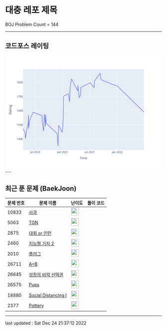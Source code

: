 # 대충 레포 제목

BOJ Problem Count = 144

---

## 코드포스 레이팅
[![Rating Graph](./cfStats.svg)](https://github.com/ingyu1008/Algorithm-Problem-Solving/blob/master/cfStats.html)---

## 최근 푼 문제 (BaekJoon)
| 문제 번호 | 문제 이름 | 난이도 | 풀이 코드 |
| --- | --- | --- | --- |
| 10833 | [사과](https://www.acmicpc.net/problem/10833) | <img height="25px" width="25px=" src="https://static.solved.ac/tier_small/3.svg"/> |  |
| 5063 | [TGN](https://www.acmicpc.net/problem/5063) | <img height="25px" width="25px=" src="https://static.solved.ac/tier_small/3.svg"/> |  |
| 2875 | [대회 or 인턴](https://www.acmicpc.net/problem/2875) | <img height="25px" width="25px=" src="https://static.solved.ac/tier_small/3.svg"/> |  |
| 2460 | [지능형 기차 2](https://www.acmicpc.net/problem/2460) | <img height="25px" width="25px=" src="https://static.solved.ac/tier_small/3.svg"/> |  |
| 2010 | [플러그](https://www.acmicpc.net/problem/2010) | <img height="25px" width="25px=" src="https://static.solved.ac/tier_small/3.svg"/> |  |
| 26711 | [A+B](https://www.acmicpc.net/problem/26711) | <img height="25px" width="25px=" src="https://static.solved.ac/tier_small/1.svg"/> |  |
| 26645 | [성장의 비약 선택권](https://www.acmicpc.net/problem/26645) | <img height="25px" width="25px=" src="https://static.solved.ac/tier_small/3.svg"/> |  |
| 26575 | [Pups](https://www.acmicpc.net/problem/26575) | <img height="25px" width="25px=" src="https://static.solved.ac/tier_small/1.svg"/> |  |
| 18880 | [Social Distancing I](https://www.acmicpc.net/problem/18880) | <img height="25px" width="25px=" src="https://static.solved.ac/tier_small/12.svg"/> |  |
| 2377 | [Pottery](https://www.acmicpc.net/problem/2377) | <img height="25px" width="25px=" src="https://static.solved.ac/tier_small/1.svg"/> |  |


---

last updated : Sat Dec 24 21:37:12 2022

